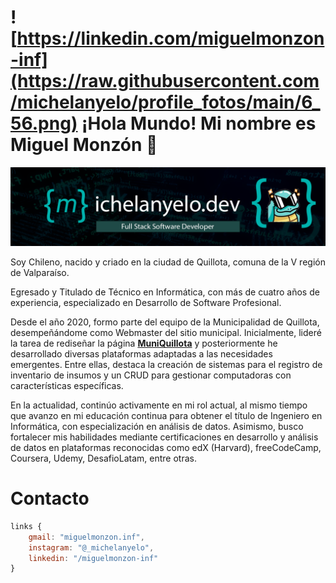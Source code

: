 # ![https://linkedin.com/miguelmonzon-inf](https://raw.githubusercontent.com/michelanyelo/profile_fotos/main/6_56.png) ¡Hola Mundo! Mi nombre es Miguel Monzón 👋

![banner](https://raw.githubusercontent.com/michelanyelo/profile_fotos/main/banner-github.png)

Soy Chileno, nacido y criado en la ciudad de Quillota, comuna de la V región de Valparaíso.

Egresado y Titulado de Técnico en Informática, con más de cuatro años de experiencia, especializado en Desarrollo de Software Profesional.

Desde el año 2020, formo parte del equipo de la Municipalidad de Quillota, desempeñándome como Webmaster del sitio municipal. Inicialmente, lideré la tarea de rediseñar la página [**MuniQuillota**](https://quillota.cl/municipalidad) y posteriormente he desarrollado diversas plataformas adaptadas a las necesidades emergentes. Entre ellas, destaca la creación de sistemas para el registro de inventario de insumos y un CRUD para gestionar computadoras con características específicas.

En la actualidad, continúo activamente en mi rol actual, al mismo tiempo que avanzo en mi educación continua para obtener el título de Ingeniero en Informática, con especialización en análisis de datos. Asimismo, busco fortalecer mis habilidades mediante certificaciones en desarrollo y análisis de datos en plataformas reconocidas como edX (Harvard), freeCodeCamp, Coursera, Udemy, DesafioLatam, entre otras.

# Contacto
```javascript
links {
    gmail: "miguelmonzon.inf",
    instagram: "@_michelanyelo",
    linkedin: "/miguelmonzon-inf"
}
```
